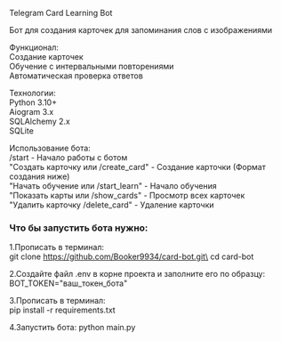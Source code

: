  Telegram Card Learning Bot
 
Бот для создания карточек для запоминания слов с изображениями

Функционал:\
Создание карточек\
Обучение с интервальными повторениями\
Автоматическая проверка ответов

Технологии:\
Python 3.10+\
Aiogram 3.x\
SQLAlchemy 2.x\
SQLite 

Использование бота:\
/start - Начало работы с ботом\
"Создать карточку или /create_card" - Создание карточки (Формат создания ниже)\
"Начать обучение или /start_learn" - Начало обучения\
"Показать карты или /show_cards" - Просмотр всех карточек\
"Удалить карточку /delete_card" - Удаление карточки

### Что бы запустить бота нужно:

1.Прописать в терминал:\
git clone https://github.com/Booker9934/card-bot.git\
cd card-bot

2.Создайте файл .env в корне проекта и заполните его по образцу:\
BOT_TOKEN="ваш_токен_бота"

3.Прописать в терминал:\
pip install -r requirements.txt

4.Запустить бота:
python main.py